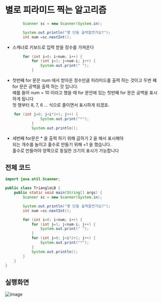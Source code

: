 # 별로 피라미드 찍는 알고리즘

```java
        Scanner sc = new Scanner(System.in);

        System.out.println("몇 단을 출력할껀가요?");
        int num =sc.nextInt();
```
* 스캐너로 키보드로 입력 받을 정수를 가져온다

```java
        for (int i=0; i<num; i++) {
            for (int j=1; j<num-i; j++) {
                System.out.print(" ");
            }
```
* 첫번쨰 for 문은 num 에서 받아온 정수만큼 피라미드를 출력 하는 것이고
 두번 쨰 for 문은 공백을 출력 하는 것 입니다.<br>예를 들어
num = 10 이라고 했을 때 for 문안에 있는 첫번째 for 문은 공백을 표시하게 됩니다
<br> 첫 행부터 8, 7, 6 … 식으로 줄이면서 표시하게 되겠죠.
```java
    for (int j=0; j<i*2+1; j++) {
                System.out.print("*");
            }
            System.out.println();
```
* 세번째 for문은 * 을 출력 하기 위해 곱하기 2 을 해서 표시해야
<br>되는 개수를 늘이고 홀수로 만들기 위해 +1 을 했습니다. 
<br>홀수로 만들어야 양쪽으로 동일한 크기의 표시가 가능합니다

## 전체 코드
```java
import java.util.Scanner;

public class TriangleLB {
    public static void main(String[] args) {
        Scanner sc = new Scanner(System.in);

        System.out.println("몇 단을 출력할껀가요?");
        int num =sc.nextInt();

        for (int i=0; i<num; i++) {
            for (int j=1; j<num-i; j++) {
                System.out.print(" ");
            }
            for (int j=0; j<i*2+1; j++) {
                System.out.print("*");
            }
            System.out.println();
        }
    }
}
```
## 실행화면
![image](https://user-images.githubusercontent.com/106642094/224196116-3df09e6f-b106-4052-aa8d-86047a4b07b2.png)
